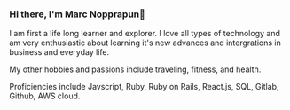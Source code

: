 ### Hi there, I'm Marc Nopprapun👋


I am first a life long learner and explorer. I love all types of technology and am very enthusiastic about learning it's new advances and intergrations in business and everyday life. 
<p>
My other hobbies and passions include traveling, fitness, and health.
<p>
  
Proficiencies include Javscript, Ruby, Ruby on Rails, React.js, SQL, Gitlab, Github, AWS cloud.
  <p> 
    

  
<!--   ![](https://img.shields.io/badge/<WORD_ON_LEFT>-<WORD_ON_RIGHT>-informational?style=flat&logo=<LOGO_NAME>&logoColor=white&color=2bbc8a) -->

<!--
**mnopprapun/mnopprapun** is a ✨ _special_ ✨ repository because its `README.md` (this file) appears on your GitHub profile.

Here are some ideas to get you started:

- 🔭 I’m currently working on ...
- 🌱 I’m currently learning ...
- 👯 I’m looking to collaborate on ...
- 🤔 I’m looking for help with ...
- 💬 Ask me about ...
- 📫 How to reach me: ...
- 😄 Pronouns: ...
- ⚡ Fun fact: ...
-->
